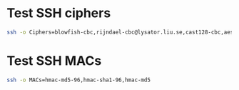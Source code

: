 # Test SSH ciphers
```bash
ssh -o Ciphers=blowfish-cbc,rijndael-cbc@lysator.liu.se,cast128-cbc,aes256-cbc,arcfour,aes192-cbc,3des-cbc,arcfour128,arcfour256,aes128-cbc
```

# Test SSH MACs
```bash
ssh -o MACs=hmac-md5-96,hmac-sha1-96,hmac-md5
```
